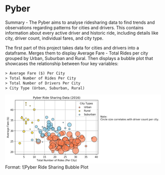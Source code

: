 # Pyber

Summary - The Pyber aims to analyse ridesharing data to find trends and observations regarding patterns for cities and drivers. This contains information about every active driver and historic ride, including details like city, driver count, individual fares, and city type.

The first part of this project takes data for cities and drivers into a dataframe. Merges them to display Average Fare - Total Rides per city grouped by Urban, Suburban and Rural. Then displays a bubble plot that showcases the relationship between four key variables:

    > Average Fare ($) Per City
    > Total Number of Rides Per City
    > Total Number of Drivers Per City
    > City Type (Urban, Suburban, Rural)

![Pyber Ride Sharing Bubble Plot](PyberRideSharingData.png)
Format: ![Pyber Ride Sharing Bubble Plot




